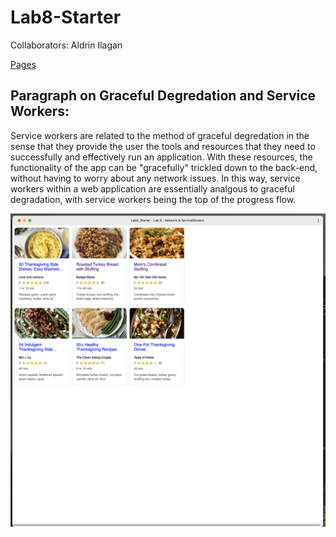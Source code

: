 # Lab8-Starter
Collaborators: Aldrin Ilagan

[Pages](https://ai-aurum.github.io/Lab8_Starter/)

## Paragraph on Graceful Degredation and Service Workers:

Service workers are related to the method of graceful degredation in the sense that they provide the user the tools and resources that they need to successfully and effectively run an application. With these resources, the functionality of the app can be "gracefully" trickled down to the back-end, without having to worry about any network issues. In this way, service workers within a web application are essentially analgous to graceful degradation, with service workers being the top of the progress flow.

![img](pwa.png)